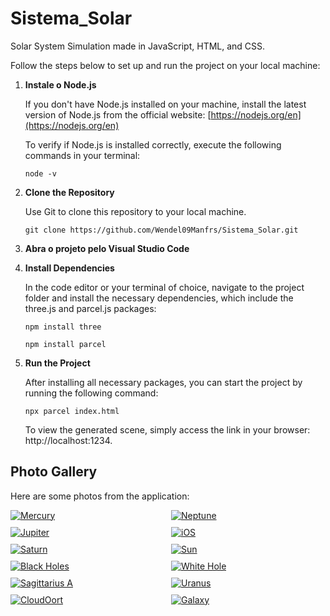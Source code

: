 # Sistema_Solar

Solar System Simulation made in JavaScript, HTML, and CSS.

Follow the steps below to set up and run the project on your local machine:

1. **Instale o Node.js**

   If you don't have Node.js installed on your machine, install the latest version of Node.js from the official website: [https://nodejs.org/en](https://nodejs.org/en)

   To verify if Node.js is installed correctly, execute the following commands in your terminal:
    ```shell
    node -v
    ```

2. **Clone the Repository**

   Use Git to clone this repository to your local machine.
   ```shell
   git clone https://github.com/Wendel09Manfrs/Sistema_Solar.git

3. **Abra o projeto pelo Visual Studio Code**

4. **Install Dependencies**

   In the code editor or your terminal of choice, navigate to the project folder and install the necessary dependencies, which include the three.js and parcel.js packages:
    ```shell
    npm install three
   ```
    ```shell
    npm install parcel
   ```

5. **Run the Project**

    After installing all necessary packages, you can start the project by running the following command:
     ```shell
     npx parcel index.html
     ```

   To view the generated scene, simply access the link in your browser: http://localhost:1234.


## Photo Gallery

Here are some photos from the application:

<div style="display: grid; grid-template-columns: repeat(auto-fill, minmax(200px, 1fr)); gap: 10px;">
    <div><a href="photos/mercury.jpg" target="_blank"><img src="photos/mercury.jpg" alt="Mercury" style="max-width: 100%; height: auto;"></a></div>
    <div><a href="photos/neptune.jpg" target="_blank"><img src="photos/neptune.jpg" alt="Neptune" style="max-width: 100%; height: auto;"></a></div>
    <div><a href="photos/jupiter.jpg" target="_blank"><img src="photos/jupiter.jpg" alt="Jupiter" style="max-width: 100%; height: auto;"></a></div>
    <div><a href="photos/iO.jpg" target="_blank"><img src="photos/iO.jpg" alt="iOS" style="max-width: 100%; height: auto;"></a></div>
    <div><a href="photos/saturn.jpg" target="_blank"><img src="photos/saturn.jpg" alt="Saturn" style="max-width: 100%; height: auto;"></a></div>
    <div><a href="photos/sun.jpg" target="_blank"><img src="photos/sun.jpg" alt="Sun" style="max-width: 100%; height: auto;"></a></div>
    <div><a href="photos/Holes.jpg" target="_blank"><img src="photos/Holes.jpg" alt="Black Holes" style="max-width: 100%; height: auto;"></a></div>
    <div><a href="photos/WhiteHole.jpg" target="_blank"><img src="photos/WhiteHole.jpg" alt="White Hole" style="max-width: 100%; height: auto;"></a></div>
    <div><a href="photos/SargitariusA.jpg" target="_blank"><img src="photos/SargitariusA.jpg" alt="Sagittarius A" style="max-width: 100%; height: auto;"></a></div>
       <div><a href="photos/urano.jpg" target="_blank"><img src="photos/urano.jpg" alt="Uranus" style="max-width: 100%; height: auto;"></a></div>
    <div><a href="photos/cloudOort.jpg" target="_blank"><img src="photos/cloudOort.jpg" alt="CloudOort" style="max-width: 100%; height: auto;"></a></div>
    <div><a href="photos/galaxy.jpg" target="_blank"><img src="photos/galaxy.jpg" alt="Galaxy" style="max-width: 100%; height: auto;"></a></div>

</div>




